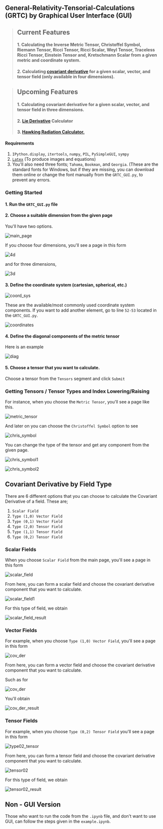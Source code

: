 ## General-Relativity-Tensorial-Calculations (GRTC) by Graphical User Interface (GUI)

> ##  Current Features
>
> #### 1. Calculating the Inverse Metric Tensor, Christoffel Symbol, Riemann Tensor, Ricci Tensor, Ricci Scalar, Weyl Tensor, Traceless Ricci Tensor, Einstein Tensor and, Kretschmann Scalar from a given metric and coordinate system.
>
>#### 2. Calculating [covariant derivative](https://en.wikipedia.org/wiki/Covariant_derivative#Covariant_derivative_by_field_type) for a given scalar, vector, and tensor field (only available in four dimensions).

> ## Upcoming Features
> #### 1. Calculating covariant derivative for a given scalar, vector, and tensor field in three dimensions.
> 
> #### 2. [Lie Derivative](https://en.wikipedia.org/wiki/Lie_derivative) Calculator
>
> #### 3. [Hawking Radiation Calculator.](https://www.vttoth.com/CMS/physics-notes/311-hawking-radiation-calculator)

#### Requirements
1. `IPython.display`, `itertools`, `numpy`, `PIL`, `PySimpleGUI`, `sympy`
2. [`Latex`](https://www.latex-project.org/get/) (To produce images and equations)
3. You'll also need three fonts; `Tahoma`, `Bookman`, and `Georgia`. (These are the standard fonts for Windows, but if they are missing, you can download them online or change the font manually from the `GRTC_GUI.py`, to prevent any errors.

### Getting Started

#### 1. Run the `GRTC_GUI.py` file
#### 2. Choose a suitable dimension from the given page 

You'll have two options. 

![main_page](https://user-images.githubusercontent.com/45866787/123518687-b1783c80-d6af-11eb-898d-09d40c5369cf.png)

If you choose four dimensions, you'll see a page in this form

![4d](https://user-images.githubusercontent.com/45866787/123513907-7cacbb00-d698-11eb-94d9-0c639209287d.png)

and for three dimensions,

![3d](https://user-images.githubusercontent.com/45866787/123514034-29873800-d699-11eb-9f5a-3d4d124cf408.png)


#### 3. Define the coordinate system (cartesian, spherical, etc.)

![coord_sys](https://user-images.githubusercontent.com/45866787/123513964-c695a100-d698-11eb-905f-e9473cfad125.png)

These are the available/most commonly used coordinate system components. If you want to add another element, go to line `52-53` located in the `GRTC_GUI.py`.

![coordinates](https://user-images.githubusercontent.com/45866787/123514068-694e1f80-d699-11eb-8b16-3d4840b1d0b8.png)

#### 4. Define the diagonal components of the metric tensor

Here is an example 

![diag](https://user-images.githubusercontent.com/45866787/123517480-dff31900-d6a9-11eb-9616-828eed6c8896.png)

#### 5. Choose a tensor that you want to calculate.

Choose a tensor from the `Tensors` segment and click `Submit`

### Getting Tensors / Tensor Types and Index Lowering/Raising

For instance, when you choose the `Metric Tensor`, you'll see a page like this.

![metric_tensor](https://user-images.githubusercontent.com/45866787/123517493-f8fbca00-d6a9-11eb-9e3b-71780a4b7eac.png)

And later on you can choose the `Christoffel Symbol` option to see

![chris_symbol](https://user-images.githubusercontent.com/45866787/123517511-1335a800-d6aa-11eb-9caa-98dcd5124a57.png)

You can change the type of the tensor and get any component from the given page.

![chris_symbol1](https://user-images.githubusercontent.com/45866787/123517557-542dbc80-d6aa-11eb-82c3-693ce8535454.png)

![chris_symbol2](https://user-images.githubusercontent.com/45866787/123517576-6c054080-d6aa-11eb-8ef1-e6ddd69def96.png)

## Covariant Derivative by Field Type

There are 6 different options that you can choose to calculate the Covariant Derivative of a field. These are;

1. `Scalar Field` 
2. `Type (1,0) Vector Field` 
3. `Type (0,1) Vector Field`
4. `Type (2,0) Tensor Field`
5. `Type (1,1) Tensor Field`
6. `Type (0,2) Tensor Field`

### Scalar Fields

When you choose `Scalar Field` from the main page, you'll see a page in this form

![scalar_field](https://user-images.githubusercontent.com/45866787/123519081-d5d51880-d6b1-11eb-887a-7ffbf18f4479.png)

From here, you can form a scalar field and choose the covariant derivative component that you want to calculate. 

![scalar_field1](https://user-images.githubusercontent.com/45866787/123519090-e5ecf800-d6b1-11eb-93c0-e624d7f9d61f.png)

For this type of field, we obtain

![scalar_field_result](https://user-images.githubusercontent.com/45866787/123519099-ec7b6f80-d6b1-11eb-9849-aa61c51ef091.png)

### Vector Fields

For example, when you choose `Type (1,0) Vector Field`, you'll see a page in this form

![cov_der](https://user-images.githubusercontent.com/45866787/123517695-22692580-d6ab-11eb-9946-88bb2629c34a.png)

From here, you can form a vector field and choose the covariant derivative component that you want to calculate. 

Such as for

![cov_der](https://user-images.githubusercontent.com/45866787/123517744-62300d00-d6ab-11eb-8a6f-958dbb8f3277.png)

You'll obtain

![cov_der_result](https://user-images.githubusercontent.com/45866787/123517767-84298f80-d6ab-11eb-8064-8e50acc98552.png)

### Tensor Fields

For example, when you choose `Type (0,2) Tensor Field` you'll see a page in this form

![type02_tensor](https://user-images.githubusercontent.com/45866787/123518927-edf86800-d6b0-11eb-9aff-9692468f839c.png)

From here, you can form a tensor field and choose the covariant derivative component that you want to calculate. 

![tensor02](https://user-images.githubusercontent.com/45866787/123519232-a96dcc00-d6b2-11eb-84f5-8ae9209bb045.png)

For this type of field, we obtain

![tensor02_result](https://user-images.githubusercontent.com/45866787/123519235-abd02600-d6b2-11eb-8829-3093b485c073.png)

## Non - GUI Version

Those who want to run the code from the `.ipynb` file, and don't want to use GUI, can follow the steps given in the `example.ipynb`.
